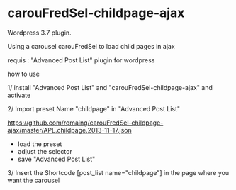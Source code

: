 carouFredSel-childpage-ajax
===========================

Wordpress 3.7 plugin.

Using a carousel carouFredSel to load child pages in ajax

requis : "Advanced Post List" plugin for wordpress 


how to use

1/ install "Advanced Post List" and "carouFredSel-childpage-ajax" and activate

2/ Import preset Name "childpage" in "Advanced Post List"

https://github.com/romaing/carouFredSel-childpage-ajax/master/APL.childpage.2013-11-17.json

- load the preset 
- adjust the selector 
- save "Advanced Post List"

3/ Insert the Shortcode [post_list name="childpage"] in the page where you want the carousel

